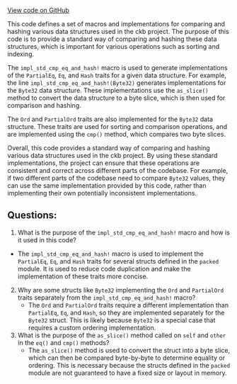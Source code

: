 [View code on GitHub](https://github.com/nervosnetwork/ckb/blob/develop/util/types/src/extension/std_traits.rs)

This code defines a set of macros and implementations for comparing and hashing various data structures used in the ckb project. The purpose of this code is to provide a standard way of comparing and hashing these data structures, which is important for various operations such as sorting and indexing.

The `impl_std_cmp_eq_and_hash!` macro is used to generate implementations of the `PartialEq`, `Eq`, and `Hash` traits for a given data structure. For example, the line `impl_std_cmp_eq_and_hash!(Byte32)` generates implementations for the `Byte32` data structure. These implementations use the `as_slice()` method to convert the data structure to a byte slice, which is then used for comparison and hashing.

The `Ord` and `PartialOrd` traits are also implemented for the `Byte32` data structure. These traits are used for sorting and comparison operations, and are implemented using the `cmp()` method, which compares two byte slices.

Overall, this code provides a standard way of comparing and hashing various data structures used in the ckb project. By using these standard implementations, the project can ensure that these operations are consistent and correct across different parts of the codebase. For example, if two different parts of the codebase need to compare `Byte32` values, they can use the same implementation provided by this code, rather than implementing their own potentially inconsistent implementations.
## Questions:
 1. What is the purpose of the `impl_std_cmp_eq_and_hash!` macro and how is it used in this code?
   - The `impl_std_cmp_eq_and_hash!` macro is used to implement the `PartialEq`, `Eq`, and `Hash` traits for several structs defined in the `packed` module. It is used to reduce code duplication and make the implementation of these traits more concise.
2. Why are some structs like `Byte32` implementing the `Ord` and `PartialOrd` traits separately from the `impl_std_cmp_eq_and_hash!` macro?
   - The `Ord` and `PartialOrd` traits require a different implementation than `PartialEq`, `Eq`, and `Hash`, so they are implemented separately for the `Byte32` struct. This is likely because `Byte32` is a special case that requires a custom ordering implementation.
3. What is the purpose of the `as_slice()` method called on `self` and `other` in the `eq()` and `cmp()` methods?
   - The `as_slice()` method is used to convert the struct into a byte slice, which can then be compared byte-by-byte to determine equality or ordering. This is necessary because the structs defined in the `packed` module are not guaranteed to have a fixed size or layout in memory.
